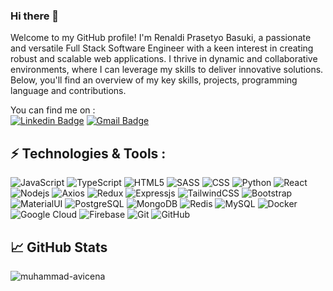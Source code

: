 ### Hi there 👋
Welcome to my GitHub profile! I'm Renaldi Prasetyo Basuki, a passionate and versatile Full Stack Software Engineer with a keen interest in creating robust and scalable web applications. I thrive in dynamic and collaborative environments, where I can leverage my skills to deliver innovative solutions. Below, you'll find an overview of my key skills, projects, programming language and contributions.

You can find me on : <br>
[![Linkedin Badge](https://img.shields.io/badge/-Renaldi_Prasetyo_Basuki-blue?style=flat-square&logo=Linkedin&logoColor=white&link=https://www.linkedin.com/in/anirudhemmadi/)](https://www.linkedin.com/in/renaldi-prasetyo-basuki/)
[![Gmail Badge](https://img.shields.io/badge/-rpbasuki.dev@gmail.com-c14438?style=flat-square&logo=Gmail&logoColor=white&link=mailto:kanna6501@gmail.com)](mailto:rpbasuki.dev@gmail.com)


## ⚡ Technologies & Tools :
![JavaScript](https://img.shields.io/badge/-JavaScript-black?style=flat-square&logo=javascript)
![TypeScript](https://img.shields.io/badge/-TypeScript-black?style=flat-square&logo=typescript)
![HTML5](https://img.shields.io/badge/-HTML5-E34F26?style=flat-square&logo=html5&logoColor=white)
![SASS](https://img.shields.io/badge/-SASS-black?style=flat-square&logo=sass)
![CSS](https://img.shields.io/badge/-CSS3-1572B6?style=flat-square&logo=css3)
![Python](https://img.shields.io/badge/-Python-black?style=flat-square&logo=Python)
![React](https://img.shields.io/badge/-React-black?style=flat-square&logo=react)
![Nodejs](https://img.shields.io/badge/-Nodejs-greenlight?style=flat-square&logo=Node.js)
![Axios](https://img.shields.io/badge/-Axios-purple?style=flat-square&logo=axios)
![Redux](https://img.shields.io/badge/-Redux-orange?style=flat-square&logo=redux)
![Expressjs](https://img.shields.io/badge/-Expressjs-black?style=flat-square&logo=express)
<span style='height: 5px'>![TailwindCSS](https://img.shields.io/badge/tailwindcss-%2338B2AC.svg?style=for-the-badge&logo=tailwind-css&logoColor=white)</span>
![Bootstrap](https://img.shields.io/badge/-Bootstrap-563D7C?style=flat-square&logo=bootstrap)
![MaterialUI](https://img.shields.io/badge/-MaterialUI-white?style=flat-square&logo=mui)
![PostgreSQL](https://img.shields.io/badge/-PostgreSQL-white?style=flat-square&logo=postgresql)
![MongoDB](https://img.shields.io/badge/-MongoDB-black?style=flat-square&logo=mongodb)
![Redis](https://img.shields.io/badge/-Redis-black?style=flat-square&logo=Redis)
![MySQL](https://img.shields.io/badge/-MySQL-black?style=flat-square&logo=mysql)
![Docker](https://img.shields.io/badge/-Docker-black?style=flat-square&logo=docker)
![Google Cloud](https://img.shields.io/badge/Google%20Cloud-black?style=flat-square&logo=google-cloud)
![Firebase](https://img.shields.io/badge/-Firebase-181717?style=flat-square&logo=firebase)
![Git](https://img.shields.io/badge/-Git-black?style=flat-square&logo=git)
![GitHub](https://img.shields.io/badge/-GitHub-181717?style=flat-square&logo=github)

## &#x1f4c8; GitHub Stats

<p><img align="left" src="https://github-readme-stats.vercel.app/api/top-langs?username=rprasetyob&show_icons=true&locale=en&layout=compact" alt="muhammad-avicena" /></p>
